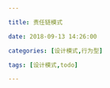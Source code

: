 ```yaml
---

title: 责任链模式

date: 2018-09-13 14:26:00

categories: [设计模式,行为型]

tags: [设计模式,todo]

---
```



<!--more-->

